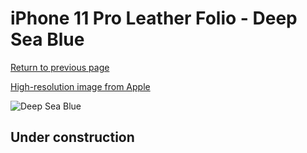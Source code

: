 # iPhone 11 Pro Leather Folio - Deep Sea Blue

[Return to previous page](/iphone_11)

[High-resolution image from Apple](https://store.storeimages.cdn-apple.com/8756/as-images.apple.com/is/MY1L2?wid=4500&hei=4500&fmt=png)

<div style="width: 500px"><img src="/everyphone/MY1L2.png" alt="Deep Sea Blue"></div>

## Under construction
